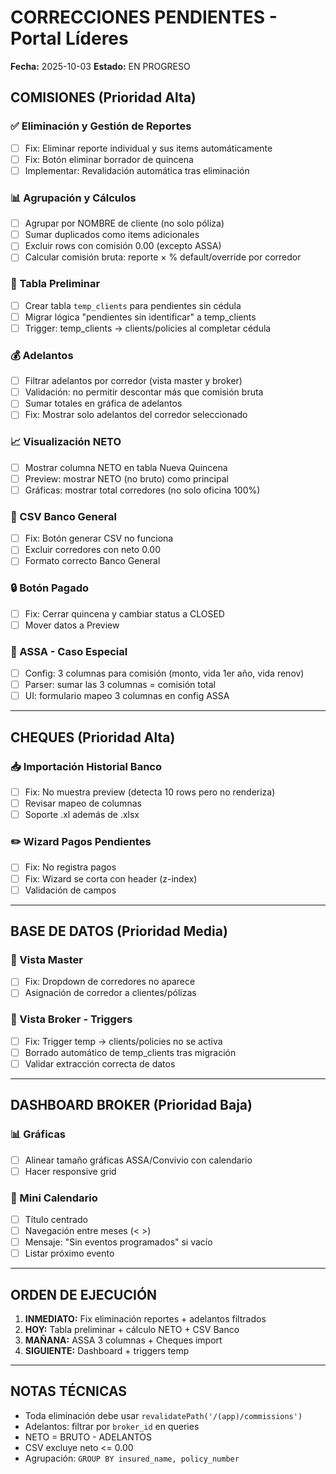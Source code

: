 # CORRECCIONES PENDIENTES - Portal Líderes
**Fecha:** 2025-10-03
**Estado:** EN PROGRESO

## COMISIONES (Prioridad Alta)

### ✅ Eliminación y Gestión de Reportes
- [ ] Fix: Eliminar reporte individual y sus items automáticamente
- [ ] Fix: Botón eliminar borrador de quincena
- [ ] Implementar: Revalidación automática tras eliminación

### 📊 Agrupación y Cálculos
- [ ] Agrupar por NOMBRE de cliente (no solo póliza)
- [ ] Sumar duplicados como items adicionales
- [ ] Excluir rows con comisión 0.00 (excepto ASSA)
- [ ] Calcular comisión bruta: reporte × % default/override por corredor

### 🏦 Tabla Preliminar
- [ ] Crear tabla `temp_clients` para pendientes sin cédula
- [ ] Migrar lógica "pendientes sin identificar" a temp_clients
- [ ] Trigger: temp_clients → clients/policies al completar cédula

### 💰 Adelantos
- [ ] Filtrar adelantos por corredor (vista master y broker)
- [ ] Validación: no permitir descontar más que comisión bruta
- [ ] Sumar totales en gráfica de adelantos
- [ ] Fix: Mostrar solo adelantos del corredor seleccionado

### 📈 Visualización NETO
- [ ] Mostrar columna NETO en tabla Nueva Quincena
- [ ] Preview: mostrar NETO (no bruto) como principal
- [ ] Gráficas: mostrar total corredores (no solo oficina 100%)

### 📄 CSV Banco General
- [ ] Fix: Botón generar CSV no funciona
- [ ] Excluir corredores con neto 0.00
- [ ] Formato correcto Banco General

### 🔒 Botón Pagado
- [ ] Fix: Cerrar quincena y cambiar status a CLOSED
- [ ] Mover datos a Preview

### 🏢 ASSA - Caso Especial
- [ ] Config: 3 columnas para comisión (monto, vida 1er año, vida renov)
- [ ] Parser: sumar las 3 columnas = comisión total
- [ ] UI: formulario mapeo 3 columnas en config ASSA

---

## CHEQUES (Prioridad Alta)

### 📥 Importación Historial Banco
- [ ] Fix: No muestra preview (detecta 10 rows pero no renderiza)
- [ ] Revisar mapeo de columnas
- [ ] Soporte .xl además de .xlsx

### ✏️ Wizard Pagos Pendientes
- [ ] Fix: No registra pagos
- [ ] Fix: Wizard se corta con header (z-index)
- [ ] Validación de campos

---

## BASE DE DATOS (Prioridad Media)

### 👥 Vista Master
- [ ] Fix: Dropdown de corredores no aparece
- [ ] Asignación de corredor a clientes/pólizas

### 🔄 Vista Broker - Triggers
- [ ] Fix: Trigger temp → clients/policies no se activa
- [ ] Borrado automático de temp_clients tras migración
- [ ] Validar extracción correcta de datos

---

## DASHBOARD BROKER (Prioridad Baja)

### 📊 Gráficas
- [ ] Alinear tamaño gráficas ASSA/Convivio con calendario
- [ ] Hacer responsive grid

### 📅 Mini Calendario
- [ ] Título centrado
- [ ] Navegación entre meses (< >)
- [ ] Mensaje: "Sin eventos programados" si vacío
- [ ] Listar próximo evento

---

## ORDEN DE EJECUCIÓN

1. **INMEDIATO:** Fix eliminación reportes + adelantos filtrados
2. **HOY:** Tabla preliminar + cálculo NETO + CSV Banco
3. **MAÑANA:** ASSA 3 columnas + Cheques import
4. **SIGUIENTE:** Dashboard + triggers temp

---

## NOTAS TÉCNICAS

- Toda eliminación debe usar `revalidatePath('/(app)/commissions')`
- Adelantos: filtrar por `broker_id` en queries
- NETO = BRUTO - ADELANTOS
- CSV excluye neto <= 0.00
- Agrupación: `GROUP BY insured_name, policy_number`
